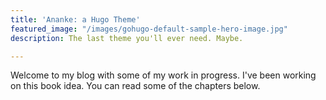 ```yaml
---
title: 'Ananke: a Hugo Theme'
featured_image: "/images/gohugo-default-sample-hero-image.jpg"
description: The last theme you'll ever need. Maybe.

---
```

Welcome to my blog with some of my work in progress. I've been working on this book idea. You can read some of the chapters below. 